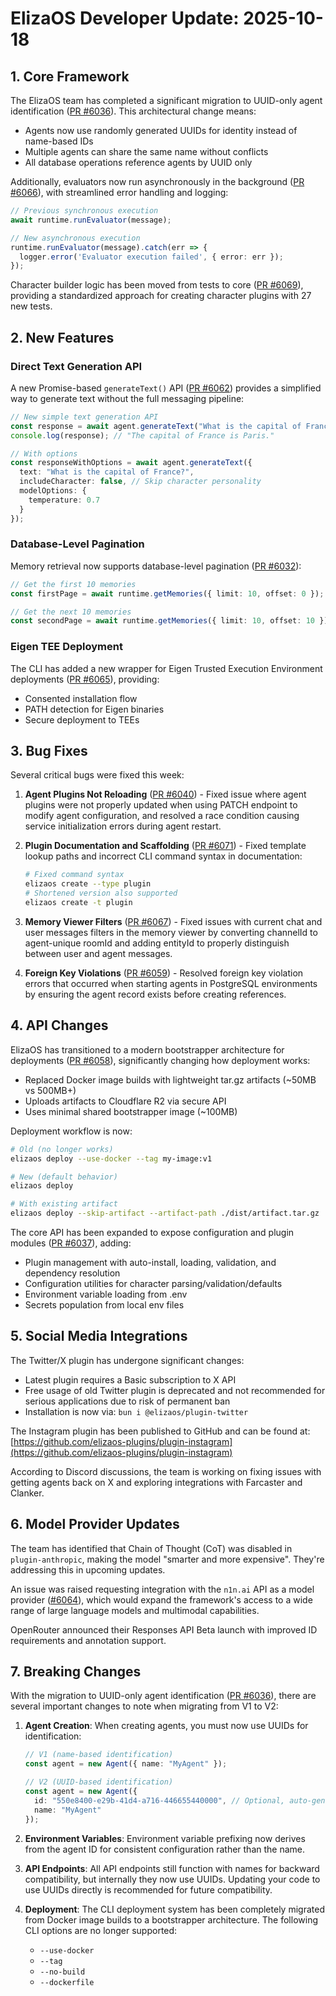 # ElizaOS Developer Update: 2025-10-18

## 1. Core Framework

The ElizaOS team has completed a significant migration to UUID-only agent identification ([PR #6036](https://github.com/elizaOS/eliza/pull/6036)). This architectural change means:

- Agents now use randomly generated UUIDs for identity instead of name-based IDs
- Multiple agents can share the same name without conflicts
- All database operations reference agents by UUID only

Additionally, evaluators now run asynchronously in the background ([PR #6066](https://github.com/elizaOS/eliza/pull/6066)), with streamlined error handling and logging:

```typescript
// Previous synchronous execution
await runtime.runEvaluator(message);

// New asynchronous execution
runtime.runEvaluator(message).catch(err => {
  logger.error('Evaluator execution failed', { error: err });
});
```

Character builder logic has been moved from tests to core ([PR #6069](https://github.com/elizaOS/eliza/pull/6069)), providing a standardized approach for creating character plugins with 27 new tests.

## 2. New Features

### Direct Text Generation API

A new Promise-based `generateText()` API ([PR #6062](https://github.com/elizaOS/eliza/pull/6062)) provides a simplified way to generate text without the full messaging pipeline:

```typescript
// New simple text generation API
const response = await agent.generateText("What is the capital of France?");
console.log(response); // "The capital of France is Paris."

// With options
const responseWithOptions = await agent.generateText({
  text: "What is the capital of France?",
  includeCharacter: false, // Skip character personality
  modelOptions: {
    temperature: 0.7
  }
});
```

### Database-Level Pagination

Memory retrieval now supports database-level pagination ([PR #6032](https://github.com/elizaOS/eliza/pull/6032)):

```typescript
// Get the first 10 memories
const firstPage = await runtime.getMemories({ limit: 10, offset: 0 });

// Get the next 10 memories
const secondPage = await runtime.getMemories({ limit: 10, offset: 10 });
```

### Eigen TEE Deployment

The CLI has added a new wrapper for Eigen Trusted Execution Environment deployments ([PR #6065](https://github.com/elizaOS/eliza/pull/6065)), providing:

- Consented installation flow
- PATH detection for Eigen binaries
- Secure deployment to TEEs

## 3. Bug Fixes

Several critical bugs were fixed this week:

1. **Agent Plugins Not Reloading** ([PR #6040](https://github.com/elizaOS/eliza/pull/6040)) - Fixed issue where agent plugins were not properly updated when using PATCH endpoint to modify agent configuration, and resolved a race condition causing service initialization errors during agent restart.

2. **Plugin Documentation and Scaffolding** ([PR #6071](https://github.com/elizaOS/eliza/pull/6071)) - Fixed template lookup paths and incorrect CLI command syntax in documentation:
   ```bash
   # Fixed command syntax
   elizaos create --type plugin
   # Shortened version also supported
   elizaos create -t plugin
   ```

3. **Memory Viewer Filters** ([PR #6067](https://github.com/elizaOS/eliza/pull/6067)) - Fixed issues with current chat and user messages filters in the memory viewer by converting channelId to agent-unique roomId and adding entityId to properly distinguish between user and agent messages.

4. **Foreign Key Violations** ([PR #6059](https://github.com/elizaOS/eliza/pull/6059)) - Resolved foreign key violation errors that occurred when starting agents in PostgreSQL environments by ensuring the agent record exists before creating references.

## 4. API Changes

ElizaOS has transitioned to a modern bootstrapper architecture for deployments ([PR #6058](https://github.com/elizaOS/eliza/pull/6058)), significantly changing how deployment works:

- Replaced Docker image builds with lightweight tar.gz artifacts (~50MB vs 500MB+)
- Uploads artifacts to Cloudflare R2 via secure API
- Uses minimal shared bootstrapper image (~100MB)

Deployment workflow is now:
```bash
# Old (no longer works)
elizaos deploy --use-docker --tag my-image:v1

# New (default behavior)
elizaos deploy

# With existing artifact
elizaos deploy --skip-artifact --artifact-path ./dist/artifact.tar.gz
```

The core API has been expanded to expose configuration and plugin modules ([PR #6037](https://github.com/elizaOS/eliza/pull/6037)), adding:

- Plugin management with auto-install, loading, validation, and dependency resolution
- Configuration utilities for character parsing/validation/defaults
- Environment variable loading from .env
- Secrets population from local env files

## 5. Social Media Integrations

The Twitter/X plugin has undergone significant changes:

- Latest plugin requires a Basic subscription to X API 
- Free usage of old Twitter plugin is deprecated and not recommended for serious applications due to risk of permanent ban
- Installation is now via: `bun i @elizaos/plugin-twitter`

The Instagram plugin has been published to GitHub and can be found at: [https://github.com/elizaos-plugins/plugin-instagram](https://github.com/elizaos-plugins/plugin-instagram)

According to Discord discussions, the team is working on fixing issues with getting agents back on X and exploring integrations with Farcaster and Clanker.

## 6. Model Provider Updates

The team has identified that Chain of Thought (CoT) was disabled in `plugin-anthropic`, making the model "smarter and more expensive". They're addressing this in upcoming updates.

An issue was raised requesting integration with the `n1n.ai` API as a model provider ([#6064](https://github.com/elizaOS/eliza/issues/6064)), which would expand the framework's access to a wide range of large language models and multimodal capabilities.

OpenRouter announced their Responses API Beta launch with improved ID requirements and annotation support.

## 7. Breaking Changes

With the migration to UUID-only agent identification ([PR #6036](https://github.com/elizaOS/eliza/pull/6036)), there are several important changes to note when migrating from V1 to V2:

1. **Agent Creation**: When creating agents, you must now use UUIDs for identification:

   ```typescript
   // V1 (name-based identification)
   const agent = new Agent({ name: "MyAgent" });

   // V2 (UUID-based identification)
   const agent = new Agent({ 
     id: "550e8400-e29b-41d4-a716-446655440000", // Optional, auto-generated if not provided
     name: "MyAgent"
   });
   ```

2. **Environment Variables**: Environment variable prefixing now derives from the agent ID for consistent configuration rather than the name.

3. **API Endpoints**: All API endpoints still function with names for backward compatibility, but internally they now use UUIDs. Updating your code to use UUIDs directly is recommended for future compatibility.

4. **Deployment**: The CLI deployment system has been completely migrated from Docker image builds to a bootstrapper architecture. The following CLI options are no longer supported:
   - `--use-docker`
   - `--tag`
   - `--no-build`
   - `--dockerfile`